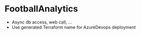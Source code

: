 # FootballAnalytics

- Async db access, web call, ...
- Use generated Terraform name for AzureDevops deployment